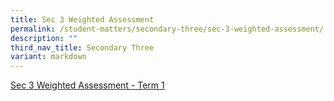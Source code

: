 ```yaml
---
title: Sec 3 Weighted Assessment
permalink: /student-matters/secondary-three/sec-3-weighted-assessment/
description: ""
third_nav_title: Secondary Three
variant: markdown
---
```

[Sec 3 Weighted Assessment - Term 1](https://docs.google.com/document/d/1I-l2guXaq8soBJ8ItFsAGANDH-_r4CfuwXHYNNOrbus/edit?tab=t.0)
